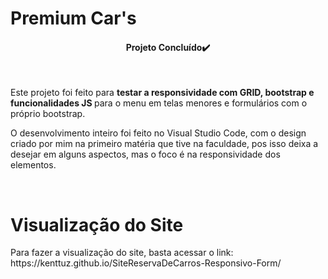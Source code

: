 # Premium Car's

<h4 align="center">Projeto Concluído✔️</h4><br>

<p>Este projeto foi feito para <strong>testar a responsividade com GRID, bootstrap e funcionalidades JS </strong>para o menu em telas menores e formulários com o próprio bootstrap.
<p>O desenvolvimento inteiro foi feito no Visual Studio Code, com o design criado por mim na primeiro matéria que tive na faculdade, pos isso deixa a desejar em alguns aspectos, mas o foco é na responsividade dos elementos.</p><br>

<h1>Visualização do Site</h1>
<p>Para fazer a visualização do site, basta acessar o link:
<a href:"https://kenttuz.github.io/SiteReservaDeCarros-Responsivo-Form/">https://kenttuz.github.io/SiteReservaDeCarros-Responsivo-Form/</a>
